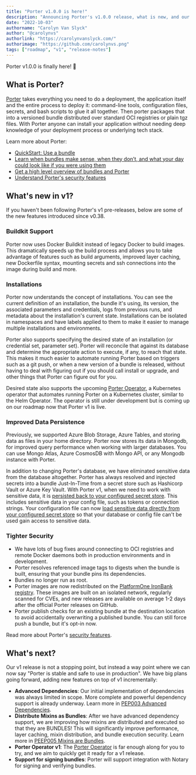 ```yaml
---
title: "Porter v1.0.0 is here!"
description: "Announcing Porter's v1.0.0 release, what is new, and our plans going forward"
date: "2022-10-03"
authorname: "Carolyn Van Slyck"
author: "@carolynvs"
authorlink: "https://carolynvanslyck.com/"
authorimage: "https://github.com/carolynvs.png"
tags: ["roadmap", "v1", "release-notes"]
---
```


Porter v1.0.0 is finally here! 🎉
<!--more-->

## What is Porter?

[Porter](/) takes everything you need to do a deployment, the application itself and the entire process to deploy it: command-line tools, configuration files, secrets, and bash scripts to glue it all together.
Then porter packages that into a versioned bundle distributed over standard OCI registries or plain tgz files.
With Porter anyone can install your application without needing deep knowledge of your deployment process or underlying tech stack.

Learn more about Porter:

* [QuickStart: Use a bundle](/quickstart)
* [Learn when bundles make sense, when they don’t, and what your day could look like if you were using them](/learning/#the-devil-is-in-the-deployments-bundle-use-cases)
* [Get a high level overview of bundles and Porter](/architecture/)
* [Understand Porter's security features](/security-features/)

## What's new in v1?

If you haven't been following Porter's v1 pre-releases, below are some of the new features introduced since v0.38.

### Buildkit Support

Porter now uses Docker Buildkit instead of legacy Docker to build images.
This dramatically speeds up the build process and allows you to take advantage of features such as build arguments, improved layer caching, new Dockerfile syntax, mounting secrets and ssh connections into the image during build and more.

### Installations

Porter now understands the concept of installations.
You can see the current definition of an installation, the bundle it's using, its version, the associated parameters and credentials, logs from previous runs, and metadata about the installation's current state.
Installations can be isolated in namespaces and have labels applied to them to make it easier to manage multiple installations and environments.

Porter also supports specifying the desired state of an installation (or credential set, parameter set).
Porter will reconcile that against its database and determine the appropriate action to execute, if any, to reach that state.
This makes it much easier to automate running Porter based on triggers such as a git push, or when a new version of a bundle is released, without having to deal with figuring out if you should call install or upgrade, and other things that Porter can figure out for you.

Desired state also supports the upcoming [Porter Operator](/operator/), a Kubernetes operator that automates running Porter on a Kubernetes cluster, similar to the Helm Operator.
The operator is still under development but is coming up on our roadmap now that Porter v1 is live.

### Improved Data Persistence

Previously, we supported Azure Blob Storage, Azure Tables, and storing data as files in your home directory.
Porter now stores its data in Mongodb, for improved query performance when working with larger databases.
You can use Mongo Atlas, Azure CosmosDB with Mongo API, or any Mongodb instance with Porter.

In addition to changing Porter's database, we have eliminated sensitive data from the database altogether.
Porter has always resolved and injected secrets into a bundle Just-In-Time from a secret store such as Hashicorp Vault or Azure Key Vault.
With Porter v1, when we need to work with sensitive data, it is [persisted back to your configured secret store](/blog/persist-sensitive-data-safely/).
This includes sensitive data in your config file, such as tokens or connection strings.
Your configuration file can now [load sensitive data directly from your configured secret store](/blog/secret-free-config/) so that your database or config file can't be used gain access to sensitive data.

### Tighter Security

* We have lots of bug fixes around connecting to OCI registries and remote Docker daemons both in production environments and in development.
* Porter resolves referenced image tags to digests when the bundle is built, ensuring that your bundle pins its dependencies.
* Bundles no longer run as root.
* Porter images are now redistributed on the [PlatformOne IronBank registry](https://p1.dso.mil/products/iron-bank).
  These images are built on an isolated network, regularly scanned for CVEs, and new releases are available on average 1-2 days after the official Porter releases on GitHub.
* Porter publish checks for an existing bundle at the destination location to avoid accidentally overwriting a published bundle.
  You can still force push a bundle, but it's opt-in now.

Read more about Porter's [security features](/security-features/).

## What's next?

Our v1 release is not a stopping point, but instead a way point where we can now say "Porter is stable and safe to use in production".
We have big plans going forward, adding new features on top of v1 incrementally:

* **Advanced Dependencies**: Our initial implementation of dependencies was always limited in scope. More complete and powerful dependency support is already underway. Learn more in [PEP003 Advanced Dependencies](https://github.com/getporter/proposals/blob/main/pep/003-dependency-namespaces-and-labels.md).
* **Distribute Mixins as Bundles**: After we have advanced dependency support, we are improving how mixins are distributed and executed so that they are BUNDLES! This will significantly improve performance, layer caching, mixin distribution, and bundle execution security. Learn more in [PEEP005 Mixins are Bundles](https://github.com/getporter/proposals/blob/main/pep/005-mixins-are-bundles.md).
* **Porter Operator v1**: The [Porter Operator] is far enough along for you to try, and we aim to quickly get it ready for a v1 release.
* **Support for signing bundles**: Porter will support integration with Notary for signing and verifying bundles.

[Porter Operator]: /operator/
